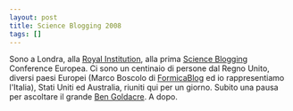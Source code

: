 ```yaml
---
layout: post
title: Science Blogging 2008
tags: []
---
```


Sono a Londra, alla [Royal Institution](http://www.rigb.org/registrationControl?action=home), alla prima [Science Blogging](http://www.nature.com/natureconferences/sciblog2008/index.html) Conference Europea.
Ci sono un centinaio di persone dal Regno Unito, diversi paesi Europei (Marco Boscolo di [FormicaBlog](http://blog.formicablu.it/) ed io rappresentiamo l'Italia), Stati Uniti ed Australia, riuniti qui per un giorno.
Subito una pausa per ascoltare il grande [Ben Goldacre](http://www.badscience.net). A dopo.
